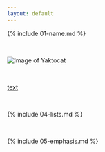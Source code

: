 ```yaml
---
layout: default
---
```


{% include 01-name.md %}

<br>

![Image of Yaktocat](https://octodex.github.com/images/yaktocat.png)


<br>

[text](https://Google.com)

<br>

{% include 04-lists.md %}

<br>

{% include 05-emphasis.md %}